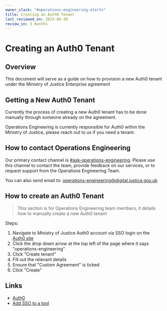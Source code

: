 ```yaml
---
owner_slack: "#operations-engineering-alerts"
title: Creating an Auth0 Tenant
last_reviewed_on: 2023-08-30
review_in: 3 months
---
```


# Creating an Auth0 Tenant

## Overview

This document will serve as a guide on how to provision a new Auth0 tenant under the Ministry of Justice Enterprise agreement

## Getting a New Auth0 Tenant

Currently the process of creating a new Auth0 tenant has to be done manually through someone already on the agreement.

Operations Engineering is currently responsible for Auth0 within the Ministry of Justice, please reach out to us if you need a tenant.

## How to contact Operations Engineering

Our primary contact channel is [#ask-operations-engineering](https://mojdt.slack.com/archives/C01BUKJSZD4). Please use this channel to contact the team, provide feedback on our services, or to request support from the Operations Engineering Team.

You can also send email to: <operations-engineering@digital.justice.gov.uk>

## How to create an Auth0 Tenant

> This section is for Operations Engineering team members, it details how to manually create a new Auth0 tenant

Steps:

1. Navigate to Ministry of Justice Auth0 account via SSO login on the [Auth0 site](https://auth0.com/)
2. Click the drop down arrow at the top left of the page where it says "operations-engineering"
3. Click "Create tenant"
4. Fill out the relevant details
5. Ensure that "Custom Agreement" is ticked
6. Click "Create"

## Links

* [Auth0](https://auth0.com/)
* [Add SSO to a tool](https://operations-engineering.service.justice.gov.uk/documentation/runbooks/services/add-sso-to-a-tool.html)
